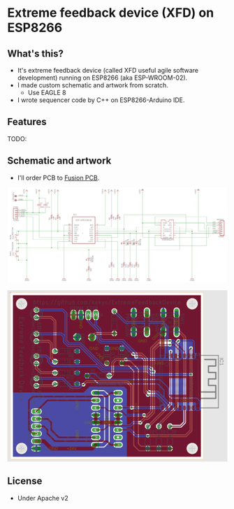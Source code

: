 # Extreme feedback device (XFD) on ESP8266

## What's this?

* It's extreme feedback device (called XFD useful agile software development) running on ESP8266 (aka ESP-WROOM-02).
* I made custom schematic and artwork from scratch.
  * Use EAGLE 8
* I wrote sequencer code by C++ on ESP8266-Arduino IDE.

## Features

TODO:

## Schematic and artwork

* I'll order PCB to [Fusion PCB](https://www.seeedstudio.com/fusion_pcb.html).

![Schematic](images/Schematic.png)

![Artwork](images/Artwork.png)

## License

* Under Apache v2

